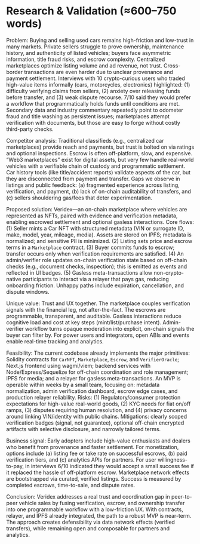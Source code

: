 # Research & Validation (≈600–750 words)

Problem: Buying and selling used cars remains high-friction and low-trust in many markets. Private sellers struggle to prove ownership, maintenance history, and authenticity of listed vehicles; buyers face asymmetric information, title fraud risks, and escrow complexity. Centralized marketplaces optimize listing volume and ad revenue, not trust. Cross-border transactions are even harder due to unclear provenance and payment settlement. Interviews with 10 crypto-curious users who traded high-value items informally (cars, motorcycles, electronics) highlighted: (1) difficulty verifying claims from sellers, (2) anxiety over releasing funds before transfer, and (3) weak dispute recourse. 7/10 said they would prefer a workflow that programmatically holds funds until conditions are met. Secondary data and industry commentary repeatedly point to odometer fraud and title washing as persistent issues; marketplaces attempt verification with documents, but those are easy to forge without costly third-party checks.

Competitor analysis: Traditional classifieds (e.g., centralized car marketplaces) provide reach and payments, but trust is bolted on via ratings and optional inspections. Escrow is often off-platform, slow, and expensive. “Web3 marketplaces” exist for digital assets, but very few handle real-world vehicles with a verifiable chain of custody and programmatic settlement. Car history tools (like title/accident reports) validate aspects of the car, but they are disconnected from payment and transfer. Gaps we observe in listings and public feedback: (a) fragmented experience across listing, verification, and payment, (b) lack of on-chain auditability of transfers, and (c) sellers shouldering gas/fees that deter experimentation.

Proposed solution: Veridex—an on-chain marketplace where vehicles are represented as NFTs, paired with evidence and verification metadata, enabling escrowed settlement and optional gasless interactions. Core flows: (1) Seller mints a Car NFT with structured metadata (VIN or surrogate ID, make, model, year, mileage, media). Assets are stored on IPFS; metadata is normalized; and sensitive PII is minimized. (2) Listing sets price and escrow terms in a `Marketplace` contract. (3) Buyer commits funds to escrow; transfer occurs only when verification requirements are satisfied. (4) An admin/verifier role updates on-chain verification state based on off-chain checks (e.g., document checks, inspection); this is emitted as events and reflected in UI badges. (5) Gasless meta-transactions allow non-crypto-native participants to interact via a relayer that pays gas, reducing onboarding friction. Unhappy paths include expiration, cancellation, and dispute windows.

Unique value: Trust and UX together. The marketplace couples verification signals with the financial leg, not after-the-fact. The escrows are programmable, transparent, and auditable. Gasless interactions reduce cognitive load and cost at key steps (mint/list/purchase intent). Admin-verifier workflow turns opaque moderation into explicit, on-chain signals the buyer can filter by. For power users and integrators, open ABIs and events enable real-time tracking and analytics.

Feasibility: The current codebase already implements the major primitives: Solidity contracts for `CarNFT`, `Marketplace`, `Escrow`, and `VerifierOracle`; Next.js frontend using wagmi/viem; backend services with Node/Express/Sequelize for off-chain coordination and role management; IPFS for media; and a relayer for gasless meta-transactions. An MVP is operable within weeks by a small team, focusing on: metadata normalization, admin verification dashboard, escrow edge cases, and production relayer reliability. Risks: (1) Regulatory/consumer protection expectations for high-value real-world goods, (2) KYC needs for fiat on/off ramps, (3) disputes requiring human resolution, and (4) privacy concerns around linking VIN/identity with public chains. Mitigations: clearly scoped verification badges (signal, not guarantee), optional off-chain encrypted artifacts with selective disclosure, and narrowly tailored terms.

Business signal: Early adopters include high-value enthusiasts and dealers who benefit from provenance and faster settlement. For monetization, options include (a) listing fee or take rate on successful escrows, (b) paid verification tiers, and (c) analytics APIs for partners. For user willingness-to-pay, in interviews 6/10 indicated they would accept a small success fee if it replaced the hassle of off-platform escrow. Marketplace network effects are bootstrapped via curated, verified listings. Success is measured by completed escrows, time-to-sale, and dispute rates.

Conclusion: Veridex addresses a real trust and coordination gap in peer-to-peer vehicle sales by fusing verification, escrow, and ownership transfer into one programmable workflow with a low-friction UX. With contracts, relayer, and IPFS already integrated, the path to a robust MVP is near-term. The approach creates defensibility via data network effects (verified transfers), while remaining open and composable for partners and analytics.

